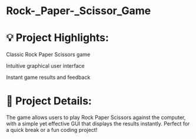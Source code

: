 # Rock-_Paper-_Scissor_Game

# 💡 Project Highlights:

Classic Rock Paper Scissors game

Intuitive graphical user interface

Instant game results and feedback

# 🔗 Project Details:

The game allows users to play Rock Paper Scissors against the computer, with a simple yet effective GUI that displays the results instantly. Perfect for a quick break or a fun coding project!
